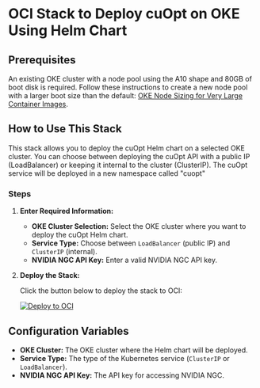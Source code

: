 # OCI Stack to Deploy cuOpt on OKE Using Helm Chart

## Prerequisites

An existing OKE cluster with a node pool using the A10 shape and 80GB of boot disk is required. Follow these instructions to create a new node pool with a larger boot size than the default: [OKE Node Sizing for Very Large Container Images](https://blogs.oracle.com/ateam/post/oke-node-sizing-for-very-large-container-images).

## How to Use This Stack

This stack allows you to deploy the cuOpt Helm chart on a selected OKE cluster. You can choose between deploying the cuOpt API with a public IP (LoadBalancer) or keeping it internal to the cluster (ClusterIP).
The cuOpt service will be deployed in a new namespace called "cuopt"

### Steps

1. **Enter Required Information:**

    - **OKE Cluster Selection:** Select the OKE cluster where you want to deploy the cuOpt Helm chart.
    - **Service Type:** Choose between `LoadBalancer` (public IP) and `ClusterIP` (internal).
    - **NVIDIA NGC API Key:** Enter a valid NVIDIA NGC API key.

2. **Deploy the Stack:**

    Click the button below to deploy the stack to OCI:

    [![Deploy to OCI](https://docs.oracle.com/en-us/iaas/Content/Resources/Images/deploy-to-oracle-cloud.svg)](https://cloud.oracle.com/resourcemanager/stacks/create?zipUrl=https://github.com/guido-orcl/nvidia-cuopt-helm-oci/archive/refs/heads/main.zip)

## Configuration Variables

- **OKE Cluster:** The OKE cluster where the Helm chart will be deployed.
- **Service Type:** The type of the Kubernetes service (`ClusterIP` or `LoadBalancer`).
- **NVIDIA NGC API Key:** The API key for accessing NVIDIA NGC.
